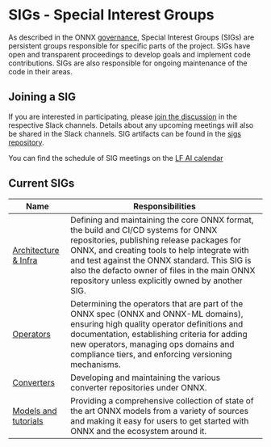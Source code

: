 <!--- SPDX-License-Identifier: Apache-2.0 -->

# SIGs - Special Interest Groups

As described in the ONNX [governance](/community/readme.md#sig---special-interest-groups), Special Interest Groups (SIGs) are persistent groups responsible for specific parts of the project. SIGs have open and transparent proceedings to develop goals and implement code contributions. SIGs are also responsible for ongoing maintenance of the code in their areas.

## Joining a SIG

If you are interested in participating, please [join the discussion](https://slack.lfai.foundation/) in the respective Slack channels. Details about any upcoming meetings will also be shared in the Slack channels. SIG artifacts can be found in the [sigs repository](https://github.com/onnx/sigs).

You can find the schedule of SIG meetings on the [LF AI calendar](https://wiki.lfai.foundation/pages/viewpage.action?pageId=18481196)

## Current SIGs

| Name | Responsibilities |
| ---- | ---------------- |
| [Architecture & Infra](https://lfaifoundation.slack.com/archives/C018Y2QG7V2) | Defining and maintaining the core ONNX format, the build and CI/CD systems for ONNX repositories, publishing release packages for ONNX, and creating tools to help integrate with and test against the ONNX standard. This SIG is also the defacto owner of files in the main ONNX repository unless explicitly owned by another SIG. |
| [Operators](https://lfaifoundation.slack.com/archives/C018Y2RAY4C) | Determining the operators that are part of the ONNX spec (ONNX and ONNX-ML domains), ensuring high quality operator definitions and documentation, establishing criteria for adding new operators, managing ops domains and compliance tiers, and enforcing versioning mechanisms. |
| [Converters](https://lfaifoundation.slack.com/archives/C0171FSKZBN) | Developing and maintaining the various converter repositories under ONNX. |
| [Models and tutorials](https://lfaifoundation.slack.com/archives/C018RE2BRBL) | Providing a comprehensive collection of state of the art ONNX models from a variety of sources and making it easy for users to get started with ONNX and the ecosystem around it. |
